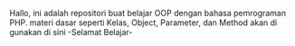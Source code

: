 Hallo, ini adalah repositori buat belajar OOP dengan bahasa pemrograman PHP.
materi dasar seperti Kelas, Object, Parameter, dan Method akan di gunakan di sini
-Selamat Belajar-
